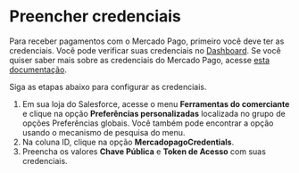 # Preencher credenciais

Para receber pagamentos com o Mercado Pago, primeiro você deve ter as credenciais. Você pode verificar suas credenciais no [Dashboard](/developers/panel). Se você quiser saber mais sobre as credenciais do Mercado Pago, acesse [esta documentação](/developers/es/docs/salesforce/additional-content/credentials).

Siga as etapas abaixo para configurar as credenciais.

1. Em sua loja do Salesforce, acesse o menu **Ferramentas do comerciante** e clique na opção **Preferências personalizadas** localizada no grupo de opções Preferências globais. Você também pode encontrar a opção usando o mecanismo de pesquisa do menu.
2. Na coluna ID, clique na opção **MercadopagoCredentials**.
3. Preencha os valores **Chave Pública** e **Token de Acesso** com suas credenciais.